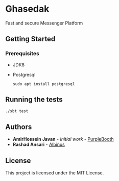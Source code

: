 # Ghasedak

Fast and secure Messenger Platform

## Getting Started

### Prerequisites

* JDK8

* Postgresql

    ```
    sudo apt install postgresql
    ```

## Running the tests

```
./sbt test
```

## Authors

* **AmirHossein Javan** - *Initial work* - [PurpleBooth](https://github.com/amsjavan)
* **Rashad Ansari** - [Albinus](https://github.com/rashadansari)

## License

This project is licensed under the MIT License.
